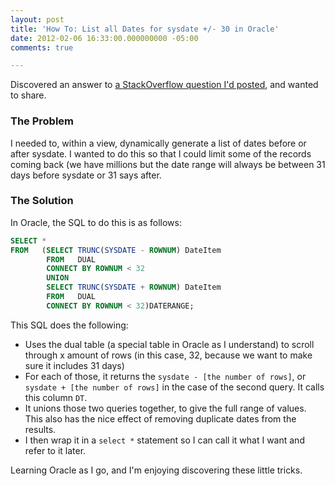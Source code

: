 ```yaml
---
layout: post
title: 'How To: List all Dates for sysdate +/- 30 in Oracle'
date: 2012-02-06 16:33:00.000000000 -05:00
comments: true

---
```

Discovered an answer to [a StackOverflow question I'd posted][SO Link], and wanted to share.

### The Problem
I needed to, within a view, dynamically generate a list of dates before or after sysdate. I wanted to do this so that I could limit some of the records coming back (we have millions but the date range will always be between 31 days before sysdate or 31 says after.

### The Solution
In Oracle, the SQL to do this is as follows:

```sql
SELECT *
FROM   (SELECT TRUNC(SYSDATE - ROWNUM) DateItem
        FROM   DUAL
        CONNECT BY ROWNUM < 32
        UNION
        SELECT TRUNC(SYSDATE + ROWNUM) DateItem
        FROM   DUAL
        CONNECT BY ROWNUM < 32)DATERANGE; 
```

This SQL does the following:

* Uses the dual table (a special table in Oracle as I understand) to scroll through x amount of rows (in this case, 32, because we want to make sure it includes 31 days)
* For each of those, it returns the `sysdate - [the number of rows]`, or `sysdate + [the number of rows]` in the case of the second query. It calls this column `DT`.
* It unions those two queries together, to give the full range of values. This also has the nice effect of removing duplicate dates from the results.
* I then wrap it in a `select *` statement so I can call it what I want and refer to it later.

Learning Oracle as I go, and I'm enjoying discovering these little tricks.

[SO Link]: http://stackoverflow.com/q/9166877/316847
